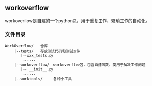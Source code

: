 ## workoverflow
workoverflow是自建的一个python包，用于重复工作、繁琐工作的自动化。

### 文件目录
```
WorkOverflow/   仓库
    |--tests/   存放测试代码和测试文件
       |--xxx_tests.py
        ......
    |--workoverflow/  workoverflow包，包含自建函数、类用于解决工作问题
       |-- __init__.py
        ......
    |--worktools/     各种小工具

```
    
